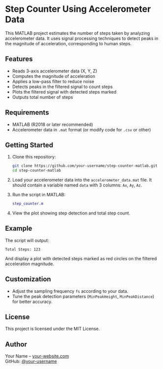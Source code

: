 # Step Counter Using Accelerometer Data

This MATLAB project estimates the number of steps taken by analyzing accelerometer data. It uses signal processing techniques to detect peaks in the magnitude of acceleration, corresponding to human steps.

## Features

- Reads 3-axis accelerometer data (X, Y, Z)
- Computes the magnitude of acceleration
- Applies a low-pass filter to reduce noise
- Detects peaks in the filtered signal to count steps
- Plots the filtered signal with detected steps marked
- Outputs total number of steps

## Requirements

- MATLAB (R2018 or later recommended)
- Accelerometer data in `.mat` format (or modify code for `.csv` or other)

## Getting Started

1. Clone this repository:

   ```bash
   git clone https://github.com/your-username/step-counter-matlab.git
   cd step-counter-matlab
   ```

2. Load your accelerometer data into the `accelerometer_data.mat` file. It should contain a variable named `data` with 3 columns: `Ax`, `Ay`, `Az`.

3. Run the script in MATLAB:

   ```matlab
   step_counter.m
   ```

4. View the plot showing step detection and total step count.

## Example

The script will output:

```
Total Steps: 123
```

And display a plot with detected steps marked as red circles on the filtered acceleration magnitude.

## Customization

- Adjust the sampling frequency `fs` according to your data.
- Tune the peak detection parameters (`MinPeakHeight`, `MinPeakDistance`) for better accuracy.

## License

This project is licensed under the MIT License.

## Author

Your Name – [your-website.com](https://your-website.com)  
GitHub: [@your-username](https://github.com/your-username)
